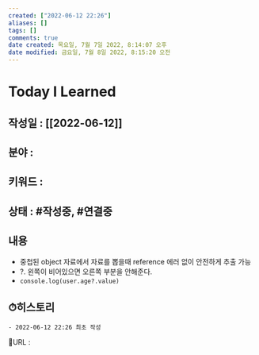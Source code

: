 ```yaml
---
created: ["2022-06-12 22:26"]
aliases: []
tags: []
comments: true
date created: 목요일, 7월 7일 2022, 8:14:07 오후
date modified: 금요일, 7월 8일 2022, 8:15:20 오전
---
```


# Today I Learned
## 작성일 : [[2022-06-12]]
## 분야 :
## 키워드 :
## 상태 : #작성중, #연결중

## 내용
- 중첩된 object 자료에서 자료를 뽑을때 reference 에러 없이 안전하게 추출 가능
- ?. 왼쪽이 비어있으면 오른쪽 부분을 안해준다.
- `console.log(user.age?.value)`

## ⏱히스토리
	- 2022-06-12 22:26 최초 작성


📙URL :